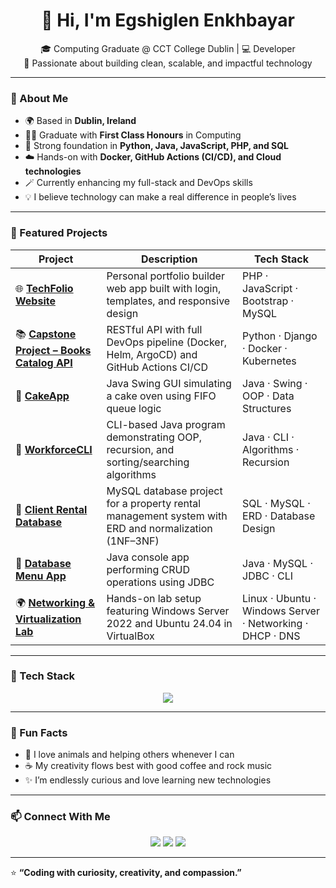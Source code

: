 <h1 align="center">👋 Hi, I'm Egshiglen Enkhbayar</h1>

<p align="center">
🎓 Computing Graduate @ CCT College Dublin | 💻 Developer 
<br>
🌱 Passionate about building clean, scalable, and impactful technology  
</p>

---

### 💫 About Me
- 🌍 Based in **Dublin, Ireland**
- 👩‍💻 Graduate with **First Class Honours** in Computing  
- 🧠 Strong foundation in **Python, Java, JavaScript, PHP, and SQL**
- ☁️ Hands-on with **Docker, GitHub Actions (CI/CD), and Cloud technologies**
- 🪄 Currently enhancing my full-stack and DevOps skills  
- 💡 I believe technology can make a real difference in people’s lives  

---

### 🚀 Featured Projects

| Project | Description | Tech Stack |
|----------|--------------|-------------|
| 🌐 [**TechFolio Website**](https://github.com/egshiglen-henny/techfolio-website) | Personal portfolio builder web app built with login, templates, and responsive design | PHP · JavaScript · Bootstrap · MySQL |
| 📚 [**Capstone Project – Books Catalog API**](https://github.com/egshiglen-henny/capstone-project) | RESTful API with full DevOps pipeline (Docker, Helm, ArgoCD) and GitHub Actions CI/CD | Python · Django · Docker · Kubernetes |
| 🍰 [**CakeApp**](https://github.com/egshiglen-henny/cake-app) | Java Swing GUI simulating a cake oven using FIFO queue logic | Java · Swing · OOP · Data Structures |
| 🧠 [**WorkforceCLI**](https://github.com/egshiglen-henny/workforce-cli) | CLI-based Java program demonstrating OOP, recursion, and sorting/searching algorithms | Java · CLI · Algorithms · Recursion |
| 🏢 [**Client Rental Database**](https://github.com/egshiglen-henny/client-rental-database) | MySQL database project for a property rental management system with ERD and normalization (1NF–3NF) | SQL · MySQL · ERD · Database Design |
| 🧮 [**Database Menu App**](https://github.com/egshiglen-henny/database-menu-app) | Java console app performing CRUD operations using JDBC | Java · MySQL · JDBC · CLI |
| 🌍 [**Networking & Virtualization Lab**](https://github.com/egshiglen-henny/networking-and-virtualization-lab) | Hands-on lab setup featuring Windows Server 2022 and Ubuntu 24.04 in VirtualBox | Linux · Ubuntu · Windows Server · Networking · DHCP · DNS |

---

### 🧩 Tech Stack
<p align="center">
<img src="https://skillicons.dev/icons?i=python,java,js,php,html,css,mysql,docker,kubernetes,github,git,linux,vscode,postman" />
</p>

---

### 🌸 Fun Facts
- 🐾 I love animals and helping others whenever I can  
- ☕ My creativity flows best with good coffee and rock music  
- ✨ I’m endlessly curious and love learning new technologies  

---

### 📫 Connect With Me
<p align="center">
<a href="https://www.linkedin.com/in/egshiglene/" target="_blank"><img src="https://img.shields.io/badge/LinkedIn-blue?style=for-the-badge&logo=linkedin&logoColor=white"></a>
<a href="mailto:egshiglen.e1202@gmail.com"><img src="https://img.shields.io/badge/Email-red?style=for-the-badge&logo=gmail&logoColor=white"></a>
<a href="https://github.com/egshiglen-henny"><img src="https://img.shields.io/badge/GitHub-black?style=for-the-badge&logo=github&logoColor=white"></a>
</p>

---

⭐ **“Coding with curiosity, creativity, and compassion.”**
